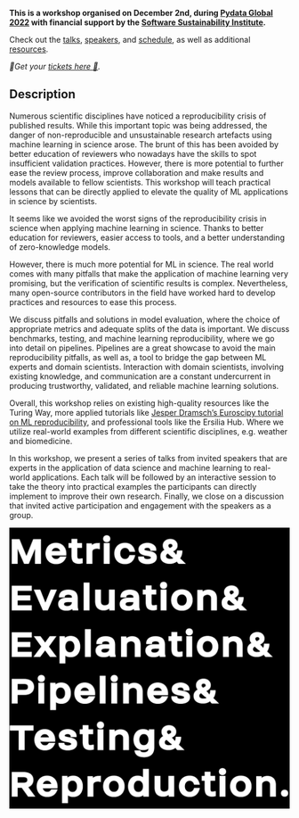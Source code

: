 <!--
.. title: Real-world Perspectives in Machine Learning for Science
.. slug: index
.. date: 2022-12-02 14:42:59 UTC+01:00
.. tags: 
.. category: 
.. link: 
.. description: Pydata Global Workshop
.. type: text
-->

**This is a workshop organised on December 2nd, during [Pydata Global 2022](/pydata/) with financial support by the [Software Sustainability Institute](https://www.software.ac.uk/about/fellows/jesper-soren-dramsch).**

Check out the [talks](/talks), [speakers](/speaker), and [schedule](/schedule), as well as additional [resources](/resources).

*🎫Get your [tickets here 🎫](/tickets/).*

## Description

Numerous scientific disciplines have noticed a reproducibility crisis of published results. While this important topic was being addressed, the danger of non-reproducible and unsustainable research artefacts using machine learning in science arose. The brunt of this has been avoided by better education of reviewers who nowadays have the skills to spot insufficient validation practices. However, there is more potential to further ease the review process, improve collaboration and make results and models available to fellow scientists. This workshop will teach practical lessons that can be directly applied to elevate the quality of ML applications in science by scientists.

It seems like we avoided the worst signs of the reproducibility crisis in science when applying machine learning in science. Thanks to better education for reviewers, easier access to tools, and a better understanding of zero-knowledge models.

However, there is much more potential for ML in science. The real world comes with many pitfalls that make the application of machine learning very promising, but the verification of scientific results is complex. Nevertheless, many open-source contributors in the field have worked hard to develop practices and resources to ease this process.

We discuss pitfalls and solutions in model evaluation, where the choice of appropriate metrics and adequate splits of the data is important. We discuss benchmarks, testing, and machine learning reproducibility, where we go into detail on pipelines. Pipelines are a great showcase to avoid the main reproducibility pitfalls, as well as, a tool to bridge the gap between ML experts and domain scientists. Interaction with domain scientists, involving existing knowledge, and communication are a constant undercurrent in producing trustworthy, validated, and reliable machine learning solutions.

Overall, this workshop relies on existing high-quality resources like the Turing Way, more applied tutorials like [Jesper Dramsch’s Euroscipy tutorial on ML reproducibility](https://dramsch.net/articles/euroscipy-2022/), and professional tools like the Ersilia Hub. Where we utilize real-world examples from different scientific disciplines, e.g. weather and biomedicine.

In this workshop, we present a series of talks from invited speakers that are experts in the application of data science and machine learning to real-world applications. Each talk will be followed by an interactive session to take the theory into practical examples the participants can directly implement to improve their own research. Finally, we close on a discussion that invited active participation and engagement with the speakers as a group.

![Logo in Helvetica saying "Metrics & Evaluation & Explanation & Pipelines & Testing & Reproduction."](/images/Ampersands-ML-workshop.png)